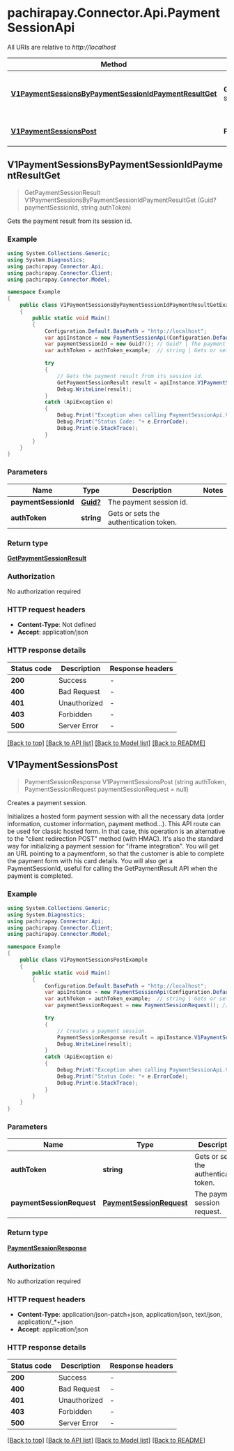 # pachirapay.Connector.Api.PaymentSessionApi

All URIs are relative to *http://localhost*

Method | HTTP request | Description
------------- | ------------- | -------------
[**V1PaymentSessionsByPaymentSessionIdPaymentResultGet**](PaymentSessionApi.md#v1paymentsessionsbypaymentsessionidpaymentresultget) | **GET** /v1/payment-sessions/{paymentSessionId}/paymentResult | Gets the payment result from its session id.
[**V1PaymentSessionsPost**](PaymentSessionApi.md#v1paymentsessionspost) | **POST** /v1/payment-sessions | Creates a payment session.



## V1PaymentSessionsByPaymentSessionIdPaymentResultGet

> GetPaymentSessionResult V1PaymentSessionsByPaymentSessionIdPaymentResultGet (Guid? paymentSessionId, string authToken)

Gets the payment result from its session id.

### Example

```csharp
using System.Collections.Generic;
using System.Diagnostics;
using pachirapay.Connector.Api;
using pachirapay.Connector.Client;
using pachirapay.Connector.Model;

namespace Example
{
    public class V1PaymentSessionsByPaymentSessionIdPaymentResultGetExample
    {
        public static void Main()
        {
            Configuration.Default.BasePath = "http://localhost";
            var apiInstance = new PaymentSessionApi(Configuration.Default);
            var paymentSessionId = new Guid?(); // Guid? | The payment session id.
            var authToken = authToken_example;  // string | Gets or sets the authentication token.

            try
            {
                // Gets the payment result from its session id.
                GetPaymentSessionResult result = apiInstance.V1PaymentSessionsByPaymentSessionIdPaymentResultGet(paymentSessionId, authToken);
                Debug.WriteLine(result);
            }
            catch (ApiException e)
            {
                Debug.Print("Exception when calling PaymentSessionApi.V1PaymentSessionsByPaymentSessionIdPaymentResultGet: " + e.Message );
                Debug.Print("Status Code: "+ e.ErrorCode);
                Debug.Print(e.StackTrace);
            }
        }
    }
}
```

### Parameters


Name | Type | Description  | Notes
------------- | ------------- | ------------- | -------------
 **paymentSessionId** | [**Guid?**](Guid?.md)| The payment session id. | 
 **authToken** | **string**| Gets or sets the authentication token. | 

### Return type

[**GetPaymentSessionResult**](GetPaymentSessionResult.md)

### Authorization

No authorization required

### HTTP request headers

- **Content-Type**: Not defined
- **Accept**: application/json

### HTTP response details
| Status code | Description | Response headers |
|-------------|-------------|------------------|
| **200** | Success |  -  |
| **400** | Bad Request |  -  |
| **401** | Unauthorized |  -  |
| **403** | Forbidden |  -  |
| **500** | Server Error |  -  |

[[Back to top]](#)
[[Back to API list]](../README.md#documentation-for-api-endpoints)
[[Back to Model list]](../README.md#documentation-for-models)
[[Back to README]](../README.md)


## V1PaymentSessionsPost

> PaymentSessionResponse V1PaymentSessionsPost (string authToken, PaymentSessionRequest paymentSessionRequest = null)

Creates a payment session.

Initializes a hosted form payment session with all the necessary data (order information, customer information, payment method...).  This API route can be used for classic hosted form. In that case, this operation is an alternative to the \"client redirection POST\" method (with HMAC).  It's also the standard way for initializing a payment session for \"iframe integration\".            You will get an URL pointing to a paymentform, so that the customer is able to complete the payment form with his card details.  You will also get a PaymentSessionId, useful for calling the GetPaymentResult API when the payment is completed.

### Example

```csharp
using System.Collections.Generic;
using System.Diagnostics;
using pachirapay.Connector.Api;
using pachirapay.Connector.Client;
using pachirapay.Connector.Model;

namespace Example
{
    public class V1PaymentSessionsPostExample
    {
        public static void Main()
        {
            Configuration.Default.BasePath = "http://localhost";
            var apiInstance = new PaymentSessionApi(Configuration.Default);
            var authToken = authToken_example;  // string | Gets or sets the authentication token.
            var paymentSessionRequest = new PaymentSessionRequest(); // PaymentSessionRequest | The payment session request. (optional) 

            try
            {
                // Creates a payment session.
                PaymentSessionResponse result = apiInstance.V1PaymentSessionsPost(authToken, paymentSessionRequest);
                Debug.WriteLine(result);
            }
            catch (ApiException e)
            {
                Debug.Print("Exception when calling PaymentSessionApi.V1PaymentSessionsPost: " + e.Message );
                Debug.Print("Status Code: "+ e.ErrorCode);
                Debug.Print(e.StackTrace);
            }
        }
    }
}
```

### Parameters


Name | Type | Description  | Notes
------------- | ------------- | ------------- | -------------
 **authToken** | **string**| Gets or sets the authentication token. | 
 **paymentSessionRequest** | [**PaymentSessionRequest**](PaymentSessionRequest.md)| The payment session request. | [optional] 

### Return type

[**PaymentSessionResponse**](PaymentSessionResponse.md)

### Authorization

No authorization required

### HTTP request headers

- **Content-Type**: application/json-patch+json, application/json, text/json, application/_*+json
- **Accept**: application/json

### HTTP response details
| Status code | Description | Response headers |
|-------------|-------------|------------------|
| **200** | Success |  -  |
| **400** | Bad Request |  -  |
| **401** | Unauthorized |  -  |
| **403** | Forbidden |  -  |
| **500** | Server Error |  -  |

[[Back to top]](#)
[[Back to API list]](../README.md#documentation-for-api-endpoints)
[[Back to Model list]](../README.md#documentation-for-models)
[[Back to README]](../README.md)

